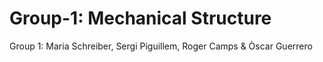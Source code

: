 # Group-1: Mechanical Structure
Group 1: Maria Schreiber, Sergi Piguillem, Roger Camps & Òscar Guerrero
